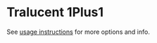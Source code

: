 # Tralucent 1Plus1
See [usage instructions](https://github.com/jaakkopasanen/AutoEq#usage) for more options and info.